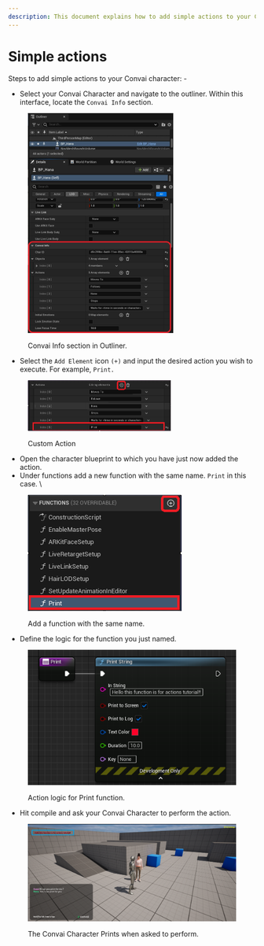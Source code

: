 ```yaml
---
description: This document explains how to add simple actions to your Convai characters.
---
```


# Simple actions

Steps to add simple actions to your Convai character: -&#x20;

* Select your Convai Character and navigate to the outliner. Within this interface, locate the  `Convai Info` section.&#x20;

<figure><img src="../../../../../.gitbook/assets/ConvaiInfo.jpg" alt="" width="296"><figcaption><p>Convai Info section in Outliner. </p></figcaption></figure>

* Select the `Add Element` icon `(+)` and input the desired action you wish to execute. For example, `Print.`

<figure><img src="../../../../../.gitbook/assets/image (23).png" alt="" width="291"><figcaption><p>Custom Action</p></figcaption></figure>

* Open the character blueprint to which you have just now added the action.&#x20;
* Under functions add a new function with the same name. `Print` in this case. \


<figure><img src="../../../../../.gitbook/assets/image (25).png" alt=""><figcaption><p>Add a function with the same name. </p></figcaption></figure>

* Define the logic for the function you just named.&#x20;

<figure><img src="../../../../../.gitbook/assets/image (26).png" alt=""><figcaption><p>Action logic for Print function. </p></figcaption></figure>

* Hit compile and ask your Convai Character to perform the action.&#x20;

<figure><img src="../../../../../.gitbook/assets/image (27).png" alt=""><figcaption><p>The Convai Character Prints when asked to perform. </p></figcaption></figure>
